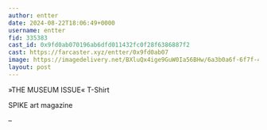 ```yaml
---
author: entter
date: 2024-08-22T18:06:49+0000
username: entter
fid: 335383
cast_id: 0x9fd0ab070196ab6dfd011432fc0f28f6386887f2
cast: https://farcaster.xyz/entter/0x9fd0ab07
image: https://imagedelivery.net/BXluQx4ige9GuW0Ia56BHw/6a3b0a6f-6f7f-441a-dc23-a838cc5c6100/original
layout: post
---
```


»THE MUSEUM ISSUE« T-Shirt

SPIKE art magazine

–

<img src='https://imagedelivery.net/BXluQx4ige9GuW0Ia56BHw/6a3b0a6f-6f7f-441a-dc23-a838cc5c6100/original' alt='' referrerpolicy='no-referrer'/>
